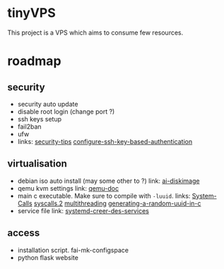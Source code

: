 # tinyVPS
 This project is a VPS which aims to consume few resources.


# roadmap
 ## security
  * security auto update
  * disable root login (change port ?)
  * ssh keys setup
  * fail2ban
  * ufw
  * links:
    [security-tips](https://raspberrytips.com/security-tips-raspberry-pi/)
    [configure-ssh-key-based-authentication](https://www.digitalocean.com/community/tutorials/how-to-configure-ssh-key-based-authentication-on-a-linux-server)
 ## virtualisation
  * debian iso auto install (may some other to ?)
    link: [ai-diskimage](https://fai-project.org/doc/man/fai-diskimage.html)
  * qemu kvm settings
    link: [qemu-doc](https://www.qemu.org/docs/master/)
  * main c executable.
    Make sure to compile with `-luuid`.
    links: [System-Calls](https://www.gnu.org/software/libc/manual/html_node/System-Calls.html)
    [syscalls.2](https://man7.org/linux/man-pages/man2/syscalls.2.html)
    [multithreading](https://www.geeksforgeeks.org/multithreading-in-c/)
    [generating-a-random-uuid-in-c](https://stackoverflow.com/questions/51053568/generating-a-random-uuid-in-c)
  * service file
    link: [systemd-creer-des-services](https://www.linuxtricks.fr/wiki/systemd-creer-des-services-timers-unites)
 ## access
  * installation script.
    fai-mk-configspace
  * python flask website
